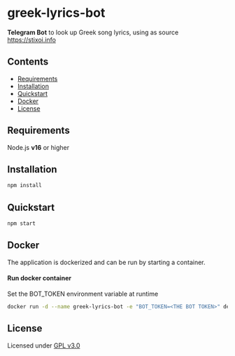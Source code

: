 # greek-lyrics-bot
**Telegram Bot** to look up Greek song lyrics, using as source https://stixoi.info

## Contents
  - [Requirements](#requirements)
  - [Installation](#installation)
  - [Quickstart](#quickstart)
  - [Docker](#docker)
  - [License](#license)

## Requirements

Node.js **v16** or higher

## Installation

```js
npm install
```

## Quickstart

```js
npm start
```

## Docker

The application is dockerized and can be run by starting a container.

#### Run docker container

Set the BOT_TOKEN environment variable at runtime

```sh
docker run -d --name greek-lyrics-bot -e "BOT_TOKEN=<THE BOT TOKEN>" denlap/greek-lyrics-bot
```

## License

Licensed under [GPL v3.0]

[gpl v3.0]: https://www.gnu.org/licenses/gpl-3.0.en.html

